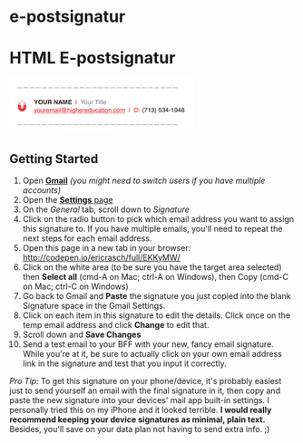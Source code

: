 # e-postsignatur
# HTML E-postsignatur

![HTML Email Signature Example](https://github.com/HigherEducation/email-signature/blob/master/example.jpg)

## Getting Started

1. Open [**Gmail**](https://mail.google.com/) _(you might need to switch users if you have multiple accounts)_
2. Open the [**Settings** page](https://mail.google.com/mail/u/0/#settings/general)
3. On the *General* tab, scroll down to _Signature_
4. Click on the radio button to pick which email address you want to assign this signature to. If you have multiple emails, you'll need to repeat the next steps for each email address.
5. Open this page in a new tab in your browser: http://codepen.io/ericrasch/full/EKKyMW/
6. Click on the white area (to be sure you have the target area selected) then **Select all** (cmd-A on Mac; ctrl-A on Windows), then Copy (cmd-C on Mac; ctrl-C on Windows)
7. Go back to Gmail and **Paste** the signature you just copied into the blank Signature space in the Gmail Settings.
8. Click on each item in this signature to edit the details. Click once on the temp email address and click **Change** to edit that.
9. Scroll down and **Save Changes**
10. Send a test email to your BFF with your new, fancy email signature. While you're at it, be sure to actually click on your own email address link in the signature and test that you input it correctly.

_Pro Tip:_ To get this signature on your phone/device, it's probably easiest just to send yourself an email with the final signature in it, then copy and paste the new signature into your devices' mail app built-in settings. I personally tried this on my iPhone and it looked terrible. **I would really recommend keeping your device signatures as minimal, plain text.** Besides, you'll save on your data plan not having to send extra info. ;)
